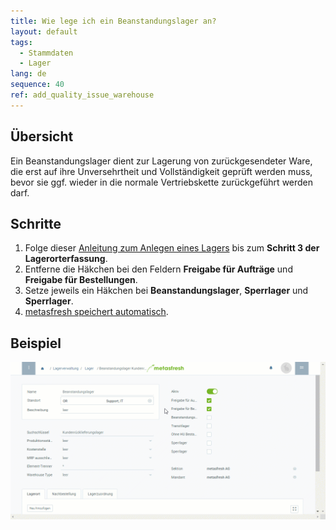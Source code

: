 ```yaml
---
title: Wie lege ich ein Beanstandungslager an?
layout: default
tags:
  - Stammdaten
  - Lager
lang: de
sequence: 40
ref: add_quality_issue_warehouse
---
```


## Übersicht
Ein Beanstandungslager dient zur Lagerung von zurückgesendeter Ware, die erst auf ihre Unversehrtheit und Vollständigkeit geprüft werden muss, bevor sie ggf. wieder in die normale Vertriebskette zurückgeführt werden darf.

## Schritte
1. Folge dieser [Anleitung zum Anlegen eines Lagers](Neues_Lager_anlegen) bis zum **Schritt 3 der Lagerorterfassung**.
1. Entferne die Häkchen bei den Feldern **Freigabe für Aufträge** und **Freigabe für Bestellungen**.
1. Setze jeweils ein Häkchen bei **Beanstandungslager**, **Sperrlager** und **Sperrlager**.
1. [metasfresh speichert automatisch](Speicheranzeige).

## Beispiel
![Beanstandungslager](assets/Beanstandungslager_anlegen.gif)
